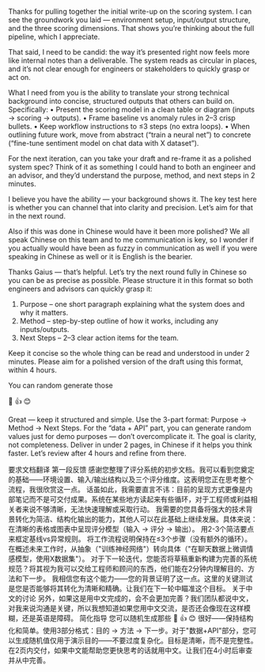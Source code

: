 Thanks for pulling together the initial write-up on the scoring system. I can see the groundwork you laid — environment setup, input/output structure, and the three scoring dimensions. That shows you’re thinking about the full pipeline, which I appreciate.

That said, I need to be candid: the way it’s presented right now feels more like internal notes than a deliverable. The system reads as circular in places, and it’s not clear enough for engineers or stakeholders to quickly grasp or act on.

What I need from you is the ability to translate your strong technical background into concise, structured outputs that others can build on. Specifically:
 • Present the scoring model in a clean table or diagram (inputs → scoring → outputs).
 • Frame baseline vs anomaly rules in 2–3 crisp bullets.
 • Keep workflow instructions to ≤3 steps (no extra loops).
 • When outlining future work, move from abstract (“train a neural net”) to concrete (“fine-tune sentiment model on chat data with X dataset”).

For the next iteration, can you take your draft and re-frame it as a polished system spec? Think of it as something I could hand to both an engineer and an advisor, and they’d understand the purpose, method, and next steps in 2 minutes.

I believe you have the ability — your background shows it. The key test here is whether you can channel that into clarity and precision. Let’s aim for that in the next round.






Also if this was done in Chinese would have it been more polished? We all speak Chinese on this team and to me communication is key, so I wonder if you actually would have been as fuzzy in communication as well if you were speaking in Chinese as well or it is English is the bearier. 







Thanks Gaius — that’s helpful. Let’s try the next round fully in Chinese so you can be as precise as possible. Please structure it in this format so both engineers and advisors can quickly grasp it:
 1. Purpose – one short paragraph explaining what the system does and why it matters.
 2. Method – step-by-step outline of how it works, including any inputs/outputs.
 3. Next Steps – 2–3 clear action items for the team.

Keep it concise so the whole thing can be read and understood in under 2 minutes. Please aim for a polished version of the draft using this format, within 4 hours.





You can random generate those 

👏
👍
😊



Great — keep it structured and simple. Use the 3-part format: Purpose → Method → Next Steps. For the “data + API” part, you can generate random values just for demo purposes — don’t overcomplicate it. The goal is clarity, not completeness. Deliver in under 2 pages, in Chinese if it helps you think faster. Let’s review after 4 hours and refine from there.

要求文档翻译
第一段反馈
感谢您整理了评分系统的初步文档。我可以看到您奠定的基础——环境设置、输入/输出结构以及三个评分维度。这表明您正在思考整个流程，我很欣赏这一点。
话虽如此，我需要直言不讳：目前的呈现方式更像是内部笔记而不是可交付成果。系统在某些地方读起来有些循环，对于工程师或利益相关者来说不够清晰，无法快速理解或采取行动。
我需要的您具备将强大的技术背景转化为简洁、结构化输出的能力，其他人可以在此基础上继续发展。具体来说：
在清晰的表格或图表中呈现评分模型（输入 → 评分 → 输出）。
用2-3个简洁要点来框定基线vs异常规则。
将工作流程说明保持在≤3个步骤（没有额外的循环）。
在概述未来工作时，从抽象（"训练神经网络"）转向具体（"在聊天数据上微调情感模型，使用X数据集"）。
对于下一轮迭代，您能否将草稿重新构建为完善的系统规范？将其视为我可以交给工程师和顾问的东西，他们能在2分钟内理解目的、方法和下一步。
我相信您有这个能力——您的背景证明了这一点。这里的关键测试是您是否能够将其转化为清晰和精确。让我们在下一轮中瞄准这个目标。
关于中文的讨论
另外，如果这是用中文完成的，会不会更加完善？我们团队都说中文，对我来说沟通是关键，所以我想知道如果您用中文交流，是否还会像现在这样模糊，还是英语是障碍。
简化指导
您可以随机生成那些
👏
👍
😊
很好——保持结构化和简单。使用3部分格式：目的 → 方法 → 下一步。对于"数据+API"部分，您可以生成随机值仅用于演示目的——不要过度复杂化。目标是清晰，而不是完整性。在2页内交付，如果中文能帮助您更快思考的话就用中文。让我们在4小时后审查并从中完善。
